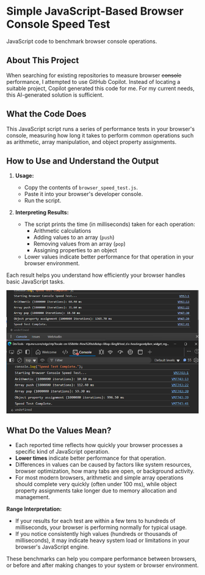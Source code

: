 # Simple JavaScript-Based Browser Console Speed Test

JavaScript code to benchmark browser console operations.

[comment]: <> (This is a comment, it will not be included)
[//]: <> (This is also a comment.)
[//]: # ()


[//]: # (I was trying to find any repo on Github for this, But I asked github's copilot for the first time. Despite asking it to FIND, instead it created the code.)


[//]: # (Which is enough to go by for me right now.)


[//]: # (SO The code, and readme is genereated by AI/Github's own co-pilot)


## About This Project

When searching for existing repositories to measure browser ~~console~~ performance, I attempted to use GitHub Copilot. Instead of locating a suitable project, Copilot generated this code for me. For my current needs, this AI-generated solution is sufficient.

## What the Code Does

This JavaScript script runs a series of performance tests in your browser's console, measuring how long it takes to perform common operations such as arithmetic, array manipulation, and object property assignments.

## How to Use and Understand the Output

1. **Usage:**  
   - Copy the contents of `browser_speed_test.js`.
   - Paste it into your browser's developer console.
   - Run the script.

2. **Interpreting Results:**  
   - The script prints the time (in milliseconds) taken for each operation:
     - Arithmetic calculations
     - Adding values to an array (`push`)
     - Removing values from an array (`pop`)
     - Assigning properties to an object
   - Lower values indicate better performance for that operation in your browser environment.

Each result helps you understand how efficiently your browser handles basic JavaScript tasks.

![ScreenshotDemo.png](ScreenshotDemo.png)

## What Do the Values Mean?

- Each reported time reflects how quickly your browser processes a specific kind of JavaScript operation.
- **Lower times** indicate better performance for that operation.
- Differences in values can be caused by factors like system resources, browser optimization, how many tabs are open, or background activity.
- For most modern browsers, arithmetic and simple array operations should complete very quickly (often under 100 ms), while object property assignments take longer due to memory allocation and management.

**Range Interpretation:**
- If your results for each test are within a few tens to hundreds of milliseconds, your browser is performing normally for typical usage.
- If you notice consistently high values (hundreds or thousands of milliseconds), it may indicate heavy system load or limitations in your browser's JavaScript engine.

These benchmarks can help you compare performance between browsers, or before and after making changes to your system or browser environment.
